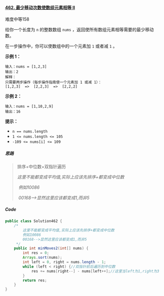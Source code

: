 #### [462. 最少移动次数使数组元素相等 II](https://leetcode.cn/problems/minimum-moves-to-equal-array-elements-ii/)

难度中等158

给你一个长度为 `n` 的整数数组 `nums` ，返回使所有数组元素相等需要的最少移动数。

在一步操作中，你可以使数组中的一个元素加 `1` 或者减 `1` 。

**示例 1：**

```
输入：nums = [1,2,3]
输出：2
解释：
只需要两步操作（每步操作指南使一个元素加 1 或减 1）：
[1,2,3]  =>  [2,2,3]  =>  [2,2,2]
```

**示例 2：**

```
输入：nums = [1,10,2,9]
输出：16
```

**提示：**

- `n == nums.length`
- `1 <= nums.length <= 105`
- `-109 <= nums[i] <= 109`

##### 思路

> 排序+中位数+双指针遍历
>
> *这里不能都变成平均值,实际上应该先排序+都变成中位数*
>
> ​    *例如10086*
>
> ​    *00168-->显然这里应该都变成1,而非5*

##### Code

```java
public class Solution462 {
    /*
        这里不能都变成平均值,实际上应该先排序+都变成中位数
        例如10086
        00168-->显然这里应该都变成1,而非5
     */
    public int minMoves2(int[] nums) {
        int res = 0;
        Arrays.sort(nums);
        int left = 0, right = nums.length - 1;
        while (left < right) {//双指针前后遍历到中位数
            res += nums[right--] - nums[left++];//这里当left为1,right为3时,res=(1-0)+(6-1)=nums[right]-nums[left]
        }
        return res;
    }
}
```

